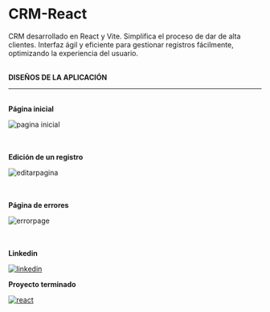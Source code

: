 # CRM-React
CRM desarrollado en React y Vite. Simplifica el proceso de dar de alta clientes. Interfaz ágil y eficiente para gestionar registros fácilmente, optimizando la experiencia del usuario.

<br>
<b> DISEÑOS DE LA APLICACIÓN</b>

<hr>

<br>
<b> Página inicial</b>

![pagina inicial](https://github.com/OrlayMolina/CRM-React/assets/111409267/c5b030a9-a3d4-46b0-a9c5-4aac359d198f)


<br>

<br>
<b> Edición de un registro</b>

![editarpagina](https://github.com/OrlayMolina/CRM-React/assets/111409267/47793559-567c-4a2f-809b-376d5fb77179)


<br>


<br>
<b> Página de errores</b>

![errorpage](https://github.com/OrlayMolina/CRM-React/assets/111409267/38be14fd-01aa-4ef8-a9c1-274ffbee33fc)


<br>

<br>
<b>Linkedin</b>

<a href="https://www.linkedin.com/in/orlay-andres-molina-gomez-71b470241/" target="_blank">
  
![linkedin](https://github.com/OrlayMolina/CRM-React/assets/111409267/96765dc0-2fab-4585-878d-8829f5126f97)


</a>

<b>Proyecto terminado</b>

<a href="https://orlay-andres-molina-proyecto10.netlify.app/" target="_blank">


![react](https://github.com/OrlayMolina/CRM-React/assets/111409267/4cd3b5bd-fb2c-4bcd-8e62-cc34f60e309e)


</a>

